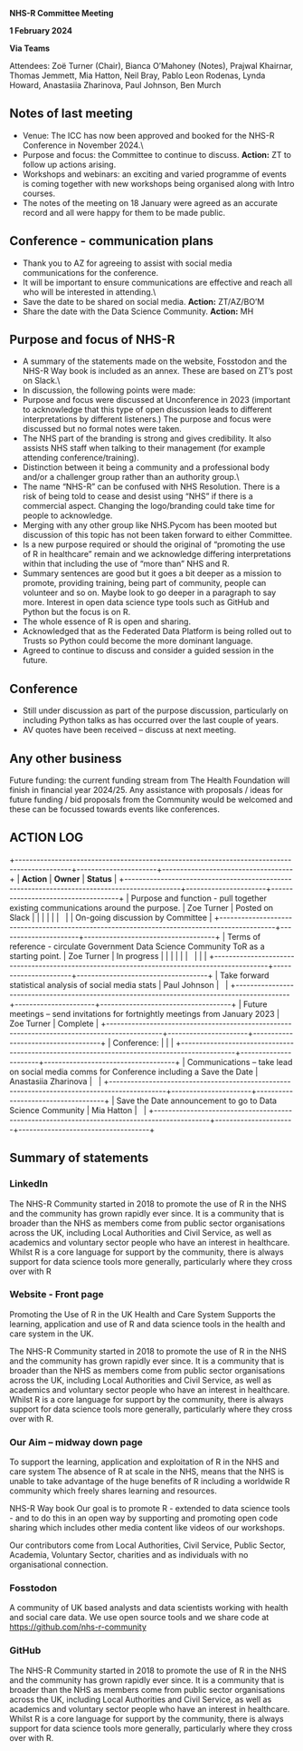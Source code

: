 **NHS-R Committee Meeting**

**1 February 2024**

**Via Teams**

Attendees: Zoë Turner (Chair), Bianca O’Mahoney (Notes), Prajwal Khairnar, Thomas Jemmett, Mia Hatton, Neil Bray, Pablo Leon Rodenas, Lynda Howard, Anastasiia Zharinova, Paul Johnson, Ben Murch

## Notes of last meeting

*  Venue: The ICC has now been approved and booked for the NHS-R Conference in November 2024.\
*  Purpose and focus: the Committee to continue to discuss. **Action:** ZT to follow up actions arising. 
*  Workshops and webinars: an exciting and varied programme of events is coming together with new workshops being organised along with Intro courses. 
*  The notes of the meeting on 18 January were agreed as an accurate record and all were happy for them to be made public.

## Conference - communication plans

*  Thank you to AZ for agreeing to assist with social media communications for the conference. 
*  It will be important to ensure communications are effective and reach all who will be interested in attending.\
*  Save the date to be shared on social media. **Action:** ZT/AZ/BO’M 
*  Share the date with the Data Science Community. **Action:** MH

## Purpose and focus of NHS-R

* A summary of the statements made on the website, Fosstodon and the NHS-R Way book is included as an annex. These are based on ZT’s post on Slack.\
* In discussion, the following points were made: 
* Purpose and focus were discussed at Unconference in 2023 (important to acknowledge that this type of open discussion leads to different interpretations by different listeners.) The purpose and focus were discussed but no formal notes were taken. 
* The NHS part of the branding is strong and gives credibility. It also assists NHS staff when talking to their management (for example attending conference/training). 
* Distinction between it being a community and a professional body and/or a challenger group rather than an authority group.\
* The name “NHS-R” can be confused with NHS Resolution. There is a risk of being told to cease and desist using “NHS” if there is a commercial aspect. Changing the logo/branding could take time for people to acknowledge. 
* Merging with any other group like NHS.Pycom has been mooted but discussion of this topic has not been taken forward to either Committee. 
* Is a new purpose required or should the original of “promoting the use of R in healthcare” remain and we acknowledge differing interpretations within that including the use of “more than” NHS and R. 
* Summary sentences are good but it goes a bit deeper as a mission to promote, providing training, being part of community, people can volunteer and so on. Maybe look to go deeper in a paragraph to say more. Interest in open data science type tools such as GitHub and Python but the focus is on R.
* The whole essence of R is open and sharing. 
* Acknowledged that as the Federated Data Platform is being rolled out to Trusts so Python could become the more dominant language. 
* Agreed to continue to discuss and consider a guided session in the future.

## Conference

* Still under discussion as part of the purpose discussion, particularly on including Python talks as has occurred over the last couple of years. 
* AV quotes have been received – discuss at next meeting.

## Any other business

Future funding: the current funding stream from The Health Foundation will finish in financial year 2024/25. Any assistance with proposals / ideas for future funding / bid proposals from the Community would be welcomed and these can be focussed towards events like conferences.

## ACTION LOG

+---------------------------------------------------------------------------------------------+----------------------+------------------------------------+
| **Action**                                                                                  | **Owner**            | **Status**                         |
+---------------------------------------------------------------------------------------------+----------------------+------------------------------------+
| Purpose and function - pull together existing communications around the purpose.            | Zoe Turner           | Posted on Slack                    |
|                                                                                             |                      |                                    |
|                                                                                             |                      | On-going discussion by Committee   |
+---------------------------------------------------------------------------------------------+----------------------+------------------------------------+
| Terms of reference - circulate Government Data Science Community ToR as a starting point.   | Zoe Turner           | In progress                        |
|                                                                                             |                      |                                    |
|                                                                                             |                      |                                    |
+---------------------------------------------------------------------------------------------+----------------------+------------------------------------+
| Take forward statistical analysis of social media stats                                     | Paul Johnson         |                                    |
+---------------------------------------------------------------------------------------------+----------------------+------------------------------------+
| Future meetings – send invitations for fortnightly meetings from January 2023               | Zoe Turner           | Complete                           |
+---------------------------------------------------------------------------------------------+----------------------+------------------------------------+
| Conference:                                                                                 |                      |                                    |
+---------------------------------------------------------------------------------------------+----------------------+------------------------------------+
| Communications – take lead on social media comms for Conference including a Save the Date   | Anastasiia Zharinova |                                    |
+---------------------------------------------------------------------------------------------+----------------------+------------------------------------+
| Save the Date announcement to go to Data Science Community                                  | Mia Hatton           |                                    |
+---------------------------------------------------------------------------------------------+----------------------+------------------------------------+

## Summary of statements

### LinkedIn

The NHS-R Community started in 2018 to promote the use of R in the NHS and the community has grown rapidly ever since. It is a community that is broader than the NHS as members come from public sector organisations across the UK, including Local Authorities and Civil Service, as well as academics and voluntary sector people who have an interest in healthcare. Whilst R is a core language for support by the community, there is always support for data science tools more generally, particularly where they cross over with R

### Website - Front page

Promoting the Use of R in the UK Health and Care System Supports the learning, application and use of R and data science tools in the health and care system in the UK.

The NHS-R Community started in 2018 to promote the use of R in the NHS and the community has grown rapidly ever since. It is a community that is broader than the NHS as members come from public sector organisations across the UK, including Local Authorities and Civil Service, as well as academics and voluntary sector people who have an interest in healthcare. Whilst R is a core language for support by the community, there is always support for data science tools more generally, particularly where they cross over with R.

### Our Aim – midway down page

To support the learning, application and exploitation of R in the NHS and care system The absence of R at scale in the NHS, means that the NHS is unable to take advantage of the huge benefits of R including a worldwide R community which freely shares learning and resources.

NHS-R Way book Our goal is to promote R - extended to data science tools - and to do this in an open way by supporting and promoting open code sharing which includes other media content like videos of our workshops.

Our contributors come from Local Authorities, Civil Service, Public Sector, Academia, Voluntary Sector, charities and as individuals with no organisational connection.

### Fosstodon

A community of UK based analysts and data scientists working with health and social care data. We use open source tools and we share code at <https://github.com/nhs-r-community>

### GitHub

The NHS-R Community started in 2018 to promote the use of R in the NHS and the community has grown rapidly ever since. It is a community that is broader than the NHS as members come from public sector organisations across the UK, including Local Authorities and Civil Service, as well as academics and voluntary sector people who have an interest in healthcare. Whilst R is a core language for support by the community, there is always support for data science tools more generally, particularly where they cross over with R.
